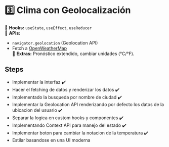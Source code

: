 # 3️⃣ **Clima con Geolocalización**

🔹 **Hooks:** `useState`, `useEffect`, `useReducer`  
🔹 **APIs:**

-  `navigator.geolocation` (Geolocation API)
-  Fetch a [OpenWeatherMap](https://openweathermap.org/api)  
   🔹 **Extras:** Pronóstico extendido, cambiar unidades (°C/°F).

## Steps

-  Implementar la interfaz ✔️
-  Hacer el fetching de datos y renderizar los datos ✔️
-  Implementado la busqueda por nombre de ciudad ✔️
-  Implementar la Geolocation API renderizando por defecto los datos de la ubicacion del usuario ✔️
-  Separar la logica en custom hooks y componentes ✔️
-  Implementando Context API para manejo del estado ✔️
-  Implementar boton para cambiar la notacion de la temperatura ✔️
-  Estilar basandose en una UI moderna
